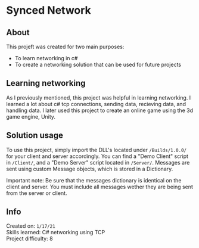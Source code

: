 # Synced Network

## About

This projeft was created for two main purposes:

- To learn networking in c#
- To create a networking solution that can be used for future projects

## Learning networking

As I previously mentioned, this project was helpful in learning networking. I learned a lot about c# tcp connections, sending data, recieving data, and handling data. I later used this project to create an online game using the 3d game engine, Unity.

## Solution usage

To use this project, simply import the DLL's located under `/Builds/1.0.0/` for your client and server accordingly. You can find a "Demo Client" script in `/Client/`, and a "Demo Server" script located in `/Server/`. Messages are sent using custom Message objects, which is stored in a Dictionary.

Important note: Be sure that the messages dictionary is identical on the client and server. You must include all messages wether they are being sent from the server or client.

## Info

Created on: `1/17/21`  
Skills learned: C# networking using TCP  
Project difficulty: 8
